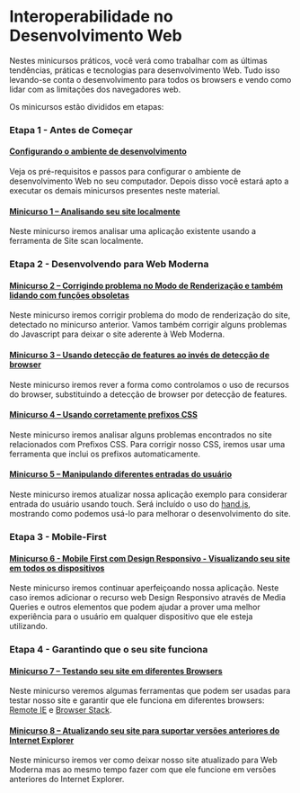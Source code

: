 # Interoperabilidade no  Desenvolvimento Web #

Nestes minicursos práticos, você verá como trabalhar com as últimas tendências, práticas e tecnologias para desenvolvimento Web. Tudo isso levando-se conta o desenvolvimento para todos os browsers e vendo como lidar com as limitações dos navegadores web.

Os minicursos estão divididos em etapas:

### Etapa 1 - Antes de Começar ###

#### [Configurando o ambiente de desenvolvimento](https://github.com/talkitbr/interoperable-web-development/tree/master/_setup)
Veja os pré-requisitos e passos para configurar o ambiente de desenvolvimento Web no seu computador. Depois disso você estará apto a executar os demais minicursos presentes neste material.

#### [Minicurso 1 – Analisando seu site localmente](https://github.com/talkitbr/interoperable-web-development/tree/master/sitescan)
Neste minicurso iremos analisar uma aplicação existente usando a ferramenta de Site scan localmente. 

### Etapa 2 - Desenvolvendo para Web Moderna ###

#### [Minicurso 2 – Corrigindo problema no Modo de Renderização e também lidando com funções obsoletas](https://github.com/talkitbr/interoperable-web-development/tree/master/rendermode)
Neste minicurso iremos corrigir problema do modo de renderização do site, detectado no minicurso anterior. Vamos também corrigir alguns problemas do Javascript para deixar o site aderente à Web Moderna.

#### [Minicurso 3 – Usando detecção de features ao invés de detecção de browser](https://github.com/talkitbr/interoperable-web-development/tree/master/feature-detection) 
Neste minicurso iremos rever a forma como controlamos o uso de recursos do browser, substituindo a detecção de browser por detecção de features.

#### [Minicurso 4 – Usando corretamente prefixos CSS](https://github.com/talkitbr/interoperable-web-development/tree/master/css-prefix) 
Neste minicurso iremos analisar alguns problemas encontrados no site relacionados com Prefixos CSS. Para corrigir nosso CSS, iremos usar uma ferramenta que inclui os prefixos automaticamente.

#### [Minicurso 5 – Manipulando diferentes entradas do usuário](https://github.com/talkitbr/interoperable-web-development/tree/master/touch) 
Neste minicurso iremos atualizar nossa aplicação exemplo para considerar entrada do usuário usando touch. Será incluído o uso do [hand.js](https://handjs.codeplex.com/), mostrando como podemos usá-lo para melhorar o desenvolvimento do site.

### Etapa 3 - Mobile-First ###

#### [Minicurso 6 - Mobile First com Design Responsivo - Visualizando seu site em todos os dispositivos](https://github.com/talkitbr/interoperable-web-development/tree/master/mobile-first-design)
Neste minicurso iremos continuar aperfeiçoando nossa aplicação. Neste caso iremos adicionar o recurso web Design Responsivo através de Media Queries e outros elementos que podem ajudar a prover uma melhor experiência para o usuário em qualquer dispositivo que ele esteja utilizando.

### Etapa 4 - Garantindo que o seu site funciona ###

#### [Minicurso 7 – Testando seu site em diferentes Browsers](https://github.com/talkitbr/interoperable-web-development/tree/master/testing)
Neste minicurso veremos algumas ferramentas que podem ser usadas para testar nosso site e garantir que ele funciona em diferentes browsers: [Remote IE](https://remote.modern.ie/) e [Browser Stack](http://www.browserstack.com/). 

#### [Minicurso 8 – Atualizando seu site para suportar versões anteriores do Internet Explorer](https://github.com/talkitbr/interoperable-web-development/tree/master/update)
Neste minicurso iremos ver como deixar nosso site atualizado para Web Moderna mas ao mesmo tempo fazer com que ele funcione em versões anteriores do Internet Explorer.

